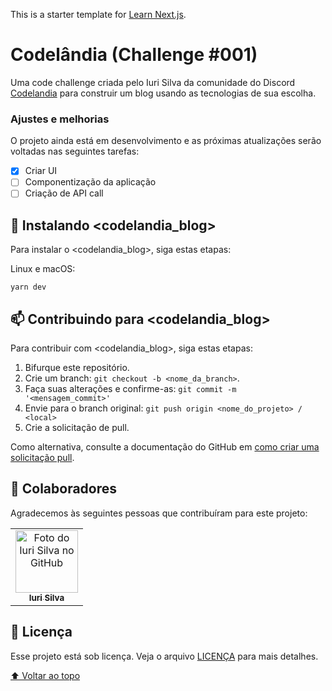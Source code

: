 This is a starter template for [Learn Next.js](https://nextjs.org/learn).

# Codelândia (Challenge #001)

<!---Esses são exemplos. Veja https://shields.io para outras pessoas ou para personalizar este conjunto de escudos. Você pode querer incluir dependências, status do projeto e informações de licença aqui--->

Uma code challenge criada pelo Iuri Silva da comunidade do Discord [Codelandia](https://www.figma.com/file/Yb9IBH56g7T1hdIyZ3BMNO/Desafios---Codel%C3%A2ndia?node-id=1148%3A2) para construir um blog usando as tecnologias de sua escolha.

### Ajustes e melhorias

O projeto ainda está em desenvolvimento e as próximas atualizações serão voltadas nas seguintes tarefas:

- [x] Criar UI
- [ ] Componentização da aplicação
- [ ] Criação de API call

## 🚀 Instalando <codelandia_blog>

Para instalar o <codelandia_blog>, siga estas etapas:

Linux e macOS:
```
yarn dev
```

## 📫 Contribuindo para <codelandia_blog>
<!---Se o seu README for longo ou se você tiver algum processo ou etapas específicas que deseja que os contribuidores sigam, considere a criação de um arquivo CONTRIBUTING.md separado--->
Para contribuir com <codelandia_blog>, siga estas etapas:

1. Bifurque este repositório.
2. Crie um branch: `git checkout -b <nome_da_branch>`.
3. Faça suas alterações e confirme-as: `git commit -m '<mensagem_commit>'`
4. Envie para o branch original: `git push origin <nome_do_projeto> / <local>`
5. Crie a solicitação de pull.

Como alternativa, consulte a documentação do GitHub em [como criar uma solicitação pull](https://help.github.com/en/github/collaborating-with-issues-and-pull-requests/creating-a-pull-request).

## 🤝 Colaboradores

Agradecemos às seguintes pessoas que contribuíram para este projeto:

<table>
  <tr>
    <td align="center">
      <a href="#">
        <img src="https://avatars3.githubusercontent.com/u/31936044" width="100px;" alt="Foto do Iuri Silva no GitHub"/><br>
        <sub>
          <b>Iuri Silva</b>
        </sub>
      </a>
    </td>
  </tr>
</table>

## 📝 Licença

Esse projeto está sob licença. Veja o arquivo [LICENÇA](LICENSE.md) para mais detalhes.

[⬆ Voltar ao topo](#nome-do-projeto)<br>